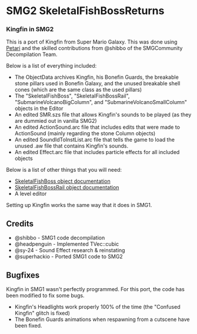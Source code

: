# SMG2 SkeletalFishBossReturns
### Kingfin in SMG2

This is a port of Kingfin from Super Mario Galaxy. This was done using [Petari](https://github.com/SMGCommunity/Petari) and the skilled contributions from @shibbo of the SMGCommunity Decompilation Team.

Below is a list of everything included:
- The ObjectData archives Kingfin, his Bonefin Guards, the breakable stone pillars used in Bonefin Galaxy, and the unused breakable shell cones (which are the same class as the used pillars)
- The "SkeletalFishBoss", "SkeletalFishBossRail", "SubmarineVolcanoBigColumn", and "SubmarineVolcanoSmallColumn" objects in the Editor
- An edited SMR.szs file that allows Kingfin's sounds to be played (as they are dummied out in vanilla SMG2)
- An edited ActionSound.arc file that includes edits that were made to ActionSound (mainly regarding the stone Column objects)
- An edited SoundIdToInstList.arc file that tells the game to load the unused .aw file that contains Kingfin's sounds.
- An edited Effect.arc file that includes particle effects for all included objects

Below is a list of other things that you will need:
- [SkeletalFishBoss object documentation](https://smgcommunity.github.io/galaxydatabase/config_SkeletalFishBoss.html)
- [SkeletalFishBossRail object documentation](https://smgcommunity.github.io/galaxydatabase/config_SkeletalFishBossRail.html)
- A level editor

Setting up Kingfin works the same way that it does in SMG1.

## Credits
- @shibbo - SMG1 code decompilation
- @headpenguin - Implemented TVec::cubic
- @sy-24 - Sound Effect research & reinstating
- @superhackio - Ported SMG1 code to SMG2

## Bugfixes
Kingfin in SMG1 wasn't perfectly programmed. For this port, the code has been modified to fix some bugs.
- Kingfin's Headlights work properly 100% of the time (the "Confused Kingfin" glitch is fixed)
- The Bonefin Guards animations when respawning from a cutscene have been fixed.